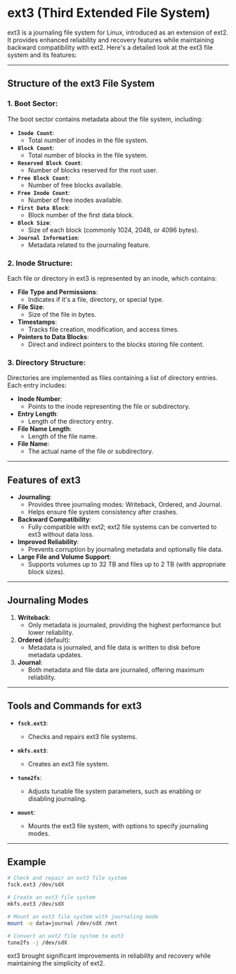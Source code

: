 # ext3 (Third Extended File System)

ext3 is a journaling file system for Linux, introduced as an extension of ext2. It provides enhanced reliability and recovery features while maintaining backward compatibility with ext2. Here's a detailed look at the ext3 file system and its features:

---

## Structure of the ext3 File System

### 1. Boot Sector:
The boot sector contains metadata about the file system, including:

- **`Inode Count`**:
    - Total number of inodes in the file system.
- **`Block Count`**:
    - Total number of blocks in the file system.
- **`Reserved Block Count`**:
    - Number of blocks reserved for the root user.
- **`Free Block Count`**:
    - Number of free blocks available.
- **`Free Inode Count`**:
    - Number of free inodes available.
- **`First Data Block`**:
    - Block number of the first data block.
- **`Block Size`**:
    - Size of each block (commonly 1024, 2048, or 4096 bytes).
- **`Journal Information`**:
    - Metadata related to the journaling feature.

### 2. Inode Structure:
Each file or directory in ext3 is represented by an inode, which contains:

- **File Type and Permissions**:
    - Indicates if it's a file, directory, or special type.
- **File Size**:
    - Size of the file in bytes.
- **Timestamps**:
    - Tracks file creation, modification, and access times.
- **Pointers to Data Blocks**:
    - Direct and indirect pointers to the blocks storing file content.

### 3. Directory Structure:
Directories are implemented as files containing a list of directory entries. Each entry includes:

- **Inode Number**:
    - Points to the inode representing the file or subdirectory.
- **Entry Length**:
    - Length of the directory entry.
- **File Name Length**:
    - Length of the file name.
- **File Name**:
    - The actual name of the file or subdirectory.

---

## Features of ext3

- **Journaling**:
    - Provides three journaling modes: Writeback, Ordered, and Journal.
    - Helps ensure file system consistency after crashes.
- **Backward Compatibility**:
    - Fully compatible with ext2; ext2 file systems can be converted to ext3 without data loss.
- **Improved Reliability**:
    - Prevents corruption by journaling metadata and optionally file data.
- **Large File and Volume Support**:
    - Supports volumes up to 32 TB and files up to 2 TB (with appropriate block sizes).

---

## Journaling Modes

1. **Writeback**:
    - Only metadata is journaled, providing the highest performance but lower reliability.
2. **Ordered** (default):
    - Metadata is journaled, and file data is written to disk before metadata updates.
3. **Journal**:
    - Both metadata and file data are journaled, offering maximum reliability.

---

## Tools and Commands for ext3

- **`fsck.ext3`**:
    - Checks and repairs ext3 file systems.

- **`mkfs.ext3`**:
    - Creates an ext3 file system.

- **`tune2fs`**:
    - Adjusts tunable file system parameters, such as enabling or disabling journaling.

- **`mount`**:
    - Mounts the ext3 file system, with options to specify journaling modes.

---

## Example

```bash
# Check and repair an ext3 file system
fsck.ext3 /dev/sdX

# Create an ext3 file system
mkfs.ext3 /dev/sdX

# Mount an ext3 file system with journaling mode
mount -o data=journal /dev/sdX /mnt

# Convert an ext2 file system to ext3
tune2fs -j /dev/sdX
```

ext3 brought significant improvements in reliability and recovery while maintaining the simplicity of ext2.

